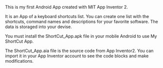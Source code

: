 This is my first Android App created with MIT App Inventor 2.

It is an App of a keyboard shortcuts list. You can create one list with the shortcuts, command names and descriptions for your favorite software. The data is storaged into your devise. 

You must install the ShortCut_App.apk file in your mobile Android to use My ShortCut App.

The ShortCut_App.aia file is the source code from App Inventor2. You can import it in your App Inventor account to see the code blocks and make modifications. 
